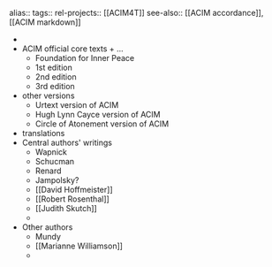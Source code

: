 alias::
tags::
rel-projects:: [[ACIM4T]] 
see-also:: [[ACIM accordance]], [[ACIM markdown]]

-
- ACIM official core texts + ...
	- Foundation for Inner Peace
	- 1st edition
	- 2nd edition
	- 3rd edition
- other versions
	- Urtext version of ACIM
	- Hugh Lynn Cayce version of ACIM
	- Circle of Atonement version of ACIM
- translations
- Central authors' writings
	- Wapnick
	- Schucman
	- Renard
	- Jampolsky?
	- [[David Hoffmeister]]
	- [[Robert Rosenthal]]
	- [[Judith Skutch]]
	-
- Other authors
	- Mundy
	- [[Marianne Williamson]]
	-